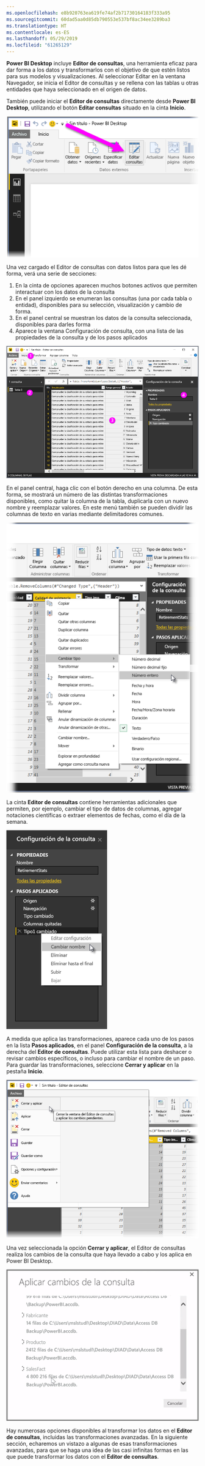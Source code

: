 ```yaml
---
ms.openlocfilehash: e8b920763ea619fe74af2b71730164183f333a95
ms.sourcegitcommit: 60dad5aa0d85db790553e537bf8ac34ee3289ba3
ms.translationtype: HT
ms.contentlocale: es-ES
ms.lasthandoff: 05/29/2019
ms.locfileid: "61265129"
---
```

**Power BI Desktop** incluye **Editor de consultas**, una herramienta eficaz para dar forma a los datos y transformarlos con el objetivo de que estén listos para sus modelos y visualizaciones. Al seleccionar Editar en la ventana Navegador, se inicia el Editor de consultas y se rellena con las tablas u otras entidades que haya seleccionado en el origen de datos.

También puede iniciar el **Editor de consultas** directamente desde **Power BI Desktop**, utilizando el botón **Editar consultas** situado en la cinta **Inicio**.

![](media/1-3-clean-and-transform-data-with-query-editor/1-3_1.png)

Una vez cargado el Editor de consultas con datos listos para que les dé forma, verá una serie de secciones:

1. En la cinta de opciones aparecen muchos botones activos que permiten interactuar con los datos de la consulta
2. En el panel izquierdo se enumeran las consultas (una por cada tabla o entidad), disponibles para su selección, visualización y cambio de forma.
3. En el panel central se muestran los datos de la consulta seleccionada, disponibles para darles forma
4. Aparece la ventana Configuración de consulta, con una lista de las propiedades de la consulta y de los pasos aplicados

![](media/1-3-clean-and-transform-data-with-query-editor/1-3_2.png)

En el panel central, haga clic con el botón derecho en una columna. De esta forma, se mostrará un número de las distintas transformaciones disponibles, como quitar la columna de la tabla, duplicarla con un nuevo nombre y reemplazar valores. En este menú también se pueden dividir las columnas de texto en varias mediante delimitadores comunes.

![](media/1-3-clean-and-transform-data-with-query-editor/1-3_3.png)

La cinta **Editor de consultas** contiene herramientas adicionales que permiten, por ejemplo, cambiar el tipo de datos de columnas, agregar notaciones científicas o extraer elementos de fechas, como el día de la semana.

![](media/1-3-clean-and-transform-data-with-query-editor/1-3_4.png)

A medida que aplica las transformaciones, aparece cada uno de los pasos en la lista **Pasos aplicados**, en el panel **Configuración de la consulta**, a la derecha del **Editor de consultas**. Puede utilizar esta lista para deshacer o revisar cambios específicos, o incluso para cambiar el nombre de un paso. Para guardar las transformaciones, seleccione **Cerrar y aplicar** en la pestaña **Inicio**.

![](media/1-3-clean-and-transform-data-with-query-editor/1-3_5.png)

Una vez seleccionada la opción **Cerrar y aplicar**, el Editor de consultas realiza los cambios de la consulta que haya llevado a cabo y los aplica en Power BI Desktop.

![](media/1-3-clean-and-transform-data-with-query-editor/1-3_6.png)

Hay numerosas opciones disponibles al transformar los datos en el **Editor de consultas**, incluidas las transformaciones avanzadas. En la siguiente sección, echaremos un vistazo a algunas de esas transformaciones avanzadas, para que se haga una idea de las casi infinitas formas en las que puede transformar los datos con el **Editor de consultas**.

